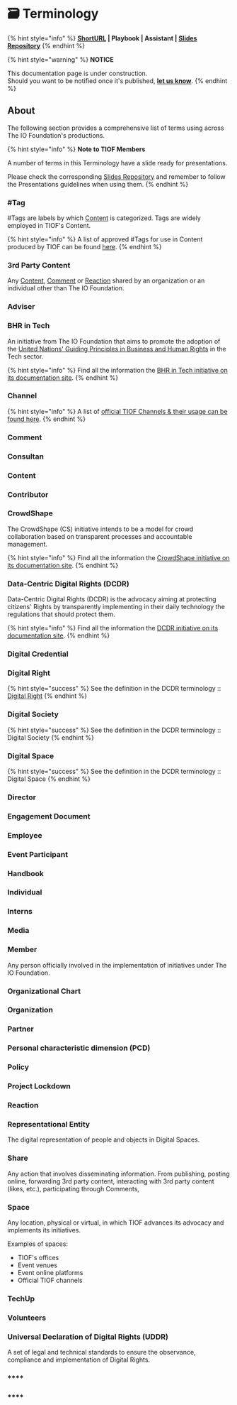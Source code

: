# 🗃 Terminology

{% hint style="info" %}
****[**ShortURL**](https://tiof.click/TIOFTerminology) **| Playbook | Assistant |** [**Slides Repository**](https://tiof.click/TIOFSlidesRepo)****
{% endhint %}

{% hint style="warning" %}
**NOTICE**

This documentation page is under construction.\
Should you want to be notified once it's published, [**let us know**](https://tiof.click/TIOFTarianUpdatesService).
{% endhint %}

## About

The following section provides a comprehensive list of terms using across The IO Foundation's productions.

{% hint style="info" %}
**Note to TIOF Members**

A number of terms in this Terminology have a slide ready for presentations.

Please check the corresponding [Slides Repository](https://tiof.click/TIOFSlidesRepo) and remember to follow the Presentations guidelines when using them.
{% endhint %}

### #Tag

\#Tags are labels by which [Content](terminology.md#content) is categorized. Tags are widely employed in TIOF's Content.

{% hint style="info" %}
A list of approved #Tags for use in Content produced by TIOF can be found [here](https://tiof.click/Tags).
{% endhint %}

### 3rd Party Content

Any [Content](terminology.md#content), [Comment](terminology.md#comment) or [Reaction](terminology.md#\_lx909vczyqa8) shared by an organization or an individual other than The IO Foundation.

### Adviser

### **BHR in Tech**

An initiative from The IO Foundation that aims to promote the adoption of the [United Nations' Guiding Principles in Business and Human Rights](https://tiof.click/BITUNGP) in the Tech sector.

{% hint style="info" %}
Find all the information the [BHR in Tech initiative on its documentation site](https://tiof.click/BiTDocs).
{% endhint %}

### Channel

{% hint style="info" %}
A list of [official TIOF Channels & their usage can be found here](https://tiof.click/TIOFChannels).
{% endhint %}

### Comment

### Consultan

### Content

### Contributor

### CrowdShape

The CrowdShape (CS) initiative intends to be a model for crowd collaboration based on transparent processes and accountable management.

{% hint style="info" %}
Find all the information the [CrowdShape initiative on its documentation site](https://tiof.click/CSDocs).
{% endhint %}

### Data-Centric Digital Rights (DCDR)

Data-Centric Digital Rights (DCDR) is the advocacy aiming at protecting citizens' Rights by transparently implementing in their daily technology the regulations that should protect them.

{% hint style="info" %}
Find all the information the [DCDR initiative on its documentation site](https://tiof.click/DCDRDocs).
{% endhint %}

### Digital Credential

### Digital Right <a href="#_ucc4bfe9jq5z" id="_ucc4bfe9jq5z"></a>

{% hint style="success" %}
See the definition in the DCDR terminology :: [Digital Right](https://tiof.click/DCDRTerminology#digital-right-dr)
{% endhint %}

### Digital Society <a href="#_tcy4cfguqqg8" id="_tcy4cfguqqg8"></a>

{% hint style="success" %}
See the definition in the DCDR terminology :: Digital Society
{% endhint %}

### Digital Space

{% hint style="success" %}
See the definition in the DCDR terminology :: Digital Space
{% endhint %}

### Director

### Engagement Document

### Employee

### **Event Participant**

### Handbook

### Individual

### Interns

### **Media**

### Member

Any person officially involved in the implementation of initiatives under The IO Foundation.

### Organizational Chart

### Organization

### **Partner**

### Personal characteristic dimension (PCD)

### Policy

### Project Lockdown

### Reaction <a href="#_lx909vczyqa8" id="_lx909vczyqa8"></a>

### Representational Entity <a href="#_lx909vczyqa8" id="_lx909vczyqa8"></a>

The digital representation of people and objects in Digital Spaces.

### Share

Any action that involves disseminating information. From publishing, posting online, forwarding 3rd party content, interacting with 3rd party content (likes, etc.), participating through Comments,

###

### Space

Any location, physical or virtual, in which TIOF advances its advocacy and implements its initiatives.

Examples of spaces:

* TIOF's offices
* Event venues
* Event online platforms
* Official TIOF channels

### TechUp

### Volunteers

### Universal Declaration of Digital Rights (UDDR) <a href="#_ghzu2gba7md3" id="_ghzu2gba7md3"></a>

A set of legal and technical standards to ensure the observance, compliance and implementation of Digital Rights.

### ****

### ****
